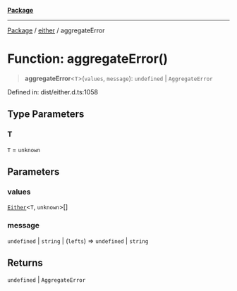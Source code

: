 [**Package**](../../README.md)

***

[Package](../../modules.md) / [either](../README.md) / aggregateError

# Function: aggregateError()

> **aggregateError**\<`T`\>(`values`, `message`): `undefined` \| `AggregateError`

Defined in: dist/either.d.ts:1058

## Type Parameters

### T

`T` = `unknown`

## Parameters

### values

[`Either`](../type-aliases/Either.md)\<`T`, `unknown`\>[]

### message

`undefined` | `string` | (`lefts`) => `undefined` \| `string`

## Returns

`undefined` \| `AggregateError`
